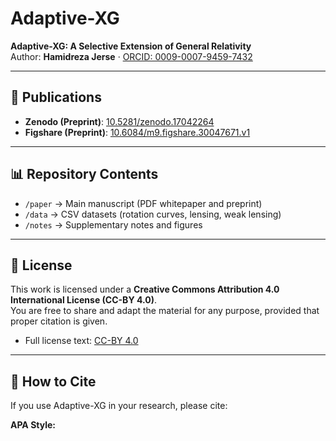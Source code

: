 # Adaptive-XG

**Adaptive-XG: A Selective Extension of General Relativity**  
Author: **Hamidreza Jerse** · [ORCID: 0009-0007-9459-7432](https://orcid.org/0009-0007-9459-7432)  

---

## 📄 Publications

- **Zenodo (Preprint)**: [10.5281/zenodo.17042264](https://doi.org/10.5281/zenodo.17042264)  
- **Figshare (Preprint)**: [10.6084/m9.figshare.30047671.v1](https://doi.org/10.6084/m9.figshare.30047671.v1)  

---

## 📊 Repository Contents

- `/paper` → Main manuscript (PDF whitepaper and preprint)  
- `/data` → CSV datasets (rotation curves, lensing, weak lensing)  
- `/notes` → Supplementary notes and figures  

---

## 📜 License

This work is licensed under a **Creative Commons Attribution 4.0 International License (CC-BY 4.0)**.  
You are free to share and adapt the material for any purpose, provided that proper citation is given.

- Full license text: [CC-BY 4.0](https://creativecommons.org/licenses/by/4.0/legalcode)

---

## 📌 How to Cite

If you use Adaptive-XG in your research, please cite:

**APA Style:**
